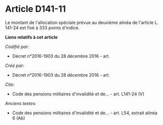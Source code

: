 # Article D141-11

Le montant de l'allocation spéciale prévue au deuxième alinéa de l'article L. 141-24 est fixé à 333 points d'indice.

**Liens relatifs à cet article**

_Codifié par_:

  - Décret n°2016-1903 du 28 décembre 2016 - art.

_Créé par_:

  - Décret n°2016-1903 du 28 décembre 2016 - art.

_Cite_:

  - Code des pensions militaires d'invalidité et de... - art. L141-24 (V)

_Anciens textes_:

  - Code des pensions militaires d'invalidité et de... - art. L54, extrait alinéa 6 (Ab)

